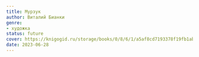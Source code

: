```yaml
---
title: Мурзук
author: Виталий Бианки
genre:
- художка
status: future
cover: https://knigogid.ru/storage/books/0/8/6/1/a5af8cd7193378f19fb1abc4bcd1ae0b.jpg
date: 2023-06-28
---
```


